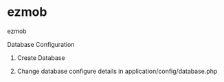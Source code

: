 ezmob
=====

ezmob


Database Configuration

1. Create Database

2. Change database configure details in application/config/database.php


